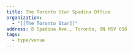 ```yaml
---
title: The Toronto Star Spadina Office
organization:
  - "[[The Toronto Star]]"
address: 8 Spadina Ave., Toronto, ON M5V 0S8
tags:
  - type/venue
---
```

